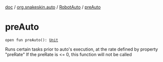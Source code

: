 [doc](../../index.md) / [org.snakeskin.auto](../index.md) / [RobotAuto](index.md) / [preAuto](./pre-auto.md)

# preAuto

`open fun preAuto(): `[`Unit`](https://kotlinlang.org/api/latest/jvm/stdlib/kotlin/-unit/index.html)

Runs certain tasks prior to auto's execution, at the rate defined by property "preRate"
If the preRate is &lt;= 0, this function will not be called

